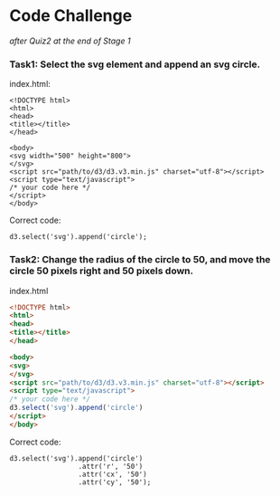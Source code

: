 # Code Challenge
*after Quiz2 at the end of Stage 1*

### Task1: Select the svg element and append an svg circle.

index.html:
```
<!DOCTYPE html>
<html>
<head>
<title></title>
</head>

<body>
<svg width="500" height="800">
</svg>
<script src="path/to/d3/d3.v3.min.js" charset="utf-8"></script>
<script type="text/javascript">
/* your code here */
</script>
</body>
```

Correct code:
```
d3.select('svg').append('circle');
```

### Task2: Change the radius of the circle to 50, and move the circle 50 pixels right and 50 pixels down.

index.html
```html
<!DOCTYPE html>
<html>
<head>
<title></title>
</head>

<body>
<svg>
</svg>
<script src="path/to/d3/d3.v3.min.js" charset="utf-8"></script>
<script type="text/javascript">
/* your code here */
d3.select('svg').append('circle')
</script>
</body>
```

Correct code: 
```
d3.select('svg').append('circle')
                 .attr('r', '50')
                 .attr('cx', '50')
                 .attr('cy', '50');
```

